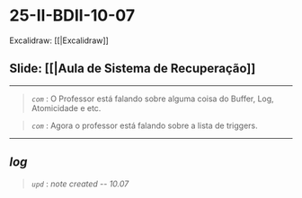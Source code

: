 # 25-II-BDII-10-07

Excalidraw: [[|Excalidraw]]

## Slide: [[|Aula de Sistema de Recuperação]]

---

> *`com`* : O Professor está falando sobre alguma coisa do Buffer, Log, Atomicidade e etc.

> *`com`* : Agora o professor está falando sobre a lista de triggers.



---

## ***log***

> *`upd`* : *note created -- 10.07*